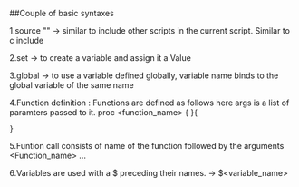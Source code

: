 ##Couple of basic syntaxes

1.source "<File path>"  -> similar to include other scripts in the current script. Similar to c include

2.set <variable name> <Value> -> to create a variable and assign it a Value

3.global <variable name> -> to use a variable defined globally, variable name binds to the global variable of the same name

4.Function definition : Functions are defined as follows here args is a list of paramters passed to it.
    proc <function_name> { <args> }{
  
    }
5.Funtion call consists of name of the function followed by the arguments
  <Function_name> <arg1> <arg2> <arg3> ...
  
6.Variables are used with a $ preceding their names. -> $<variable_name>
